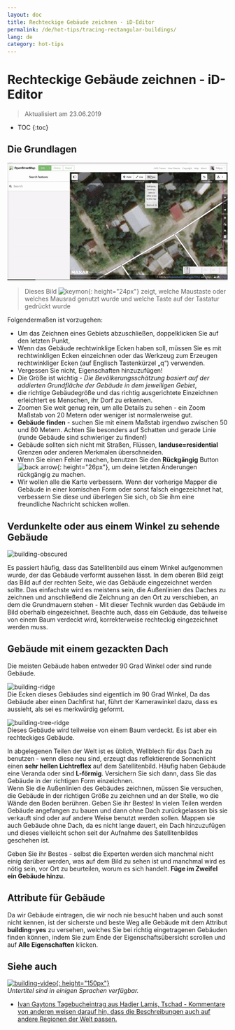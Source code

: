 ```yaml
---
layout: doc
title: Rechteckige Gebäude zeichnen - iD-Editor
permalink: /de/hot-tips/tracing-rectangular-buildings/
lang: de
category: hot-tips
---
```


Rechteckige Gebäude zeichnen - iD-Editor
============

> Aktualisiert am 23.06.2019

- TOC
{:toc}

Die Grundlagen
----------

![Rectangular building][]  

> Dieses Bild ![keymon]{: height="24px"} zeigt, welche Maustaste oder welches Mausrad genutzt wurde und welche Taste auf der Tastatur gedrückt wurde  

Folgendermaßen ist vorzugehen:  

- Um das Zeichnen eines Gebiets abzuschließen, doppelklicken Sie auf den letzten Punkt,  
- Wenn das Gebäude rechtwinklige Ecken haben soll, müssen Sie es mit rechtwinkligen Ecken einzeichnen oder das Werkzeug zum Erzeugen rechtwinkliger Ecken (auf Englisch Tastenkürzel „q“) verwenden.  
- Vergessen Sie nicht, Eigenschaften hinzuzufügen!  
- Die Größe ist wichtig - *Die Bevölkerungsschätzung basiert auf der addierten Grundfläche der Gebäude in dem jeweiligen Gebiet*,  
- die richtige Gebäudegröße und das richtig ausgerichtete Einzeichnen erleichtert es Menschen, ihr Dorf zu erkennen.  
- Zoomen Sie weit genug rein, um alle Details zu sehen - ein Zoom Maßstab von 20 Metern oder weniger ist normalerweise gut.  
- **Gebäude finden** - suchen Sie mit einem Maßstab irgendwo zwischen 50 und 80 Metern. Achten Sie besonders auf Schatten und gerade Linie (runde Gebäude sind schwieriger zu finden!)  
- Gebäude sollten sich nicht mit Straßen, Flüssen, **landuse=residential** Grenzen oder anderen Merkmalen überschneiden.  
- Wenn Sie einen Fehler machen, benutzen Sie den **Rückgängig** Button ![back arrow]{: height="26px"}, um deine letzten Änderungen rückgängig zu machen.  
- Wir wollen alle die Karte verbessern. Wenn der vorherige Mapper die Gebäude in einer komischen Form oder sonst falsch eingezeichnet hat, verbessern Sie diese und überlegen Sie sich, ob Sie ihm eine freundliche Nachricht schicken wollen.  

Verdunkelte oder aus einem Winkel zu sehende Gebäude  
--------------------------------------

![building-obscured][]  

Es passiert häufig, dass das Satellitenbild aus einem Winkel aufgenommen wurde, der das Gebäude verformt aussehen lässt. In dem oberen Bild zeigt das Bild auf der rechten Seite, wie das Gebäude eingezeichnet werden sollte. Das einfachste wird es meistens sein, die Außenlinien des Daches zu zeichnen und anschließend die Zeichnung an den Ort zu verschieben, an dem die Grundmauern stehen - Mit dieser Technik wurden das Gebäude im Bild oberhalb eingezeichnet. Beachte auch, dass ein Gebäude, das teilweise von einem Baum verdeckt wird, korrekterweise rechteckig eingezeichnet werden muss. 

Gebäude mit einem gezackten Dach
----------------------------
 
Die meisten Gebäude haben entweder 90 Grad Winkel oder sind runde Gebäude.  

![building-ridge][]  
Die Ecken dieses Gebäudes sind eigentlich im 90 Grad Winkel, Da das Gebäude aber einen Dachfirst hat, führt der Kamerawinkel dazu, dass es aussieht, als sei es merkwürdig geformt.  

![building-tree-ridge][]  
Dieses Gebäude wird teilweise von einem Baum verdeckt. Es ist aber ein rechteckiges Gebäude.  

In abgelegenen Teilen der Welt ist es üblich, Wellblech für das Dach zu benutzen - wenn diese neu sind, erzeugt das reflektierende Sonnenlicht einen **sehr hellen Lichtreflex** auf dem Satellitenbild. Häufig haben Gebäude eine Veranda oder sind **L-förmig**. Versichern Sie sich dann, dass Sie das Gebäude in der richtigen Form einzeichnen.  
Wenn Sie die Außenlinien des Gebäudes zeichnen, müssen Sie versuchen, die Gebäude in der richtigen Größe zu zeichnen und an der Stelle, wo die Wände den Boden berühren. Geben Sie ihr Bestes! In vielen Teilen werden Gebäude angefangen zu bauen und dann ohne Dach zurückgelassen bis sie verkauft sind oder auf andere Weise benutzt werden sollen. Mappen sie auch Gebäude ohne Dach, da es nicht lange dauert, ein Dach hinzuzufügen und dieses vielleicht schon seit der Aufnahme des Satellitenbildes geschehen ist.  

Geben Sie ihr Bestes - selbst die Experten werden sich manchmal nicht einig darüber werden, was auf dem Bild zu sehen ist und manchmal wird es nötig sein, vor Ort zu beurteilen, worum es sich handelt. **Füge im Zweifel ein Gebäude hinzu.**  

 Attribute für Gebäude
-------------

Da wir Gebäude eintragen, die wir noch nie besucht haben und auch sonst nicht kennen, ist der sicherste und beste Weg alle Gebäude mit dem Attribut **building**=**yes** zu versehen, welches Sie bei richtig eingetragenen Gebäuden finden können, indem Sie zum Ende der Eigenschaftsübersicht scrollen und auf **Alle Eigenschaften** klicken.  

Siehe auch  
---------

[![building-video]{: height="150px"}](https://www.youtube.com/watch?v=VPJz-AucqF4&index=7&list=PLb9506_-6FMHZ3nwn9heri3xjQKrSq1hN "Humanitarian OpenStreetMap Team Einführungs Videos - Ein Gebäude zu OpenStreetMap hinzufügen")  
*Untertitel sind in einigen Sprachen verfügbar.*  

- [Ivan Gaytons Tagebucheintrag aus Hadjer Lamis, Tschad - Kommentare von anderen weisen darauf hin, dass die Beschreibungen auch auf andere Regionen der Welt passen.](https://www.openstreetmap.org/user/IvanGayton/diary/38612)



[Rectangular building]: /images/hot-tips/rectangular_building.gif "Rein rechteckiges Gebäude einzeichnen, die Ecken in 90 Grad Winkel bringen, Attribute hinzufügen."
[keymon]:/images/hot-tips/keymon.png
[building-ridge]: /images/hot-tips/building-ridge.png
[back arrow]: /images/beginner/back-arrow.png
[building-tree-ridge]: /images/hot-tips/building-tree-ridge.png
[building-obscured]: /images/hot-tips/buildings-obscured-traced-1.png "Vorher und nachher - ein Gebäude einzeichnen, das aus einem Winkel zu sehen ist"
[building-video]: /images/hot-tips/building-video.png "Humanitarian OpenStreetMap Team Einführungs Videos - Ein Gebäude zu OpenStreetMap hinzufügen"